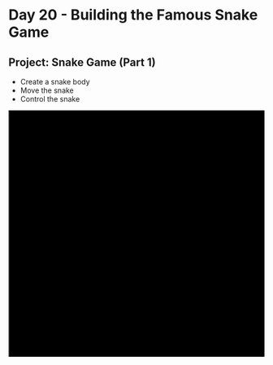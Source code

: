 <h1>Day 20 - Building the Famous Snake Game</h1>
<h2>Project: Snake Game (Part 1)</h2>
<ul>
    <li>Create a snake body</li>
    <li>Move the snake</li>
    <li>Control the snake</li>
</ul>
<img src='snake-game-part-1.gif'>